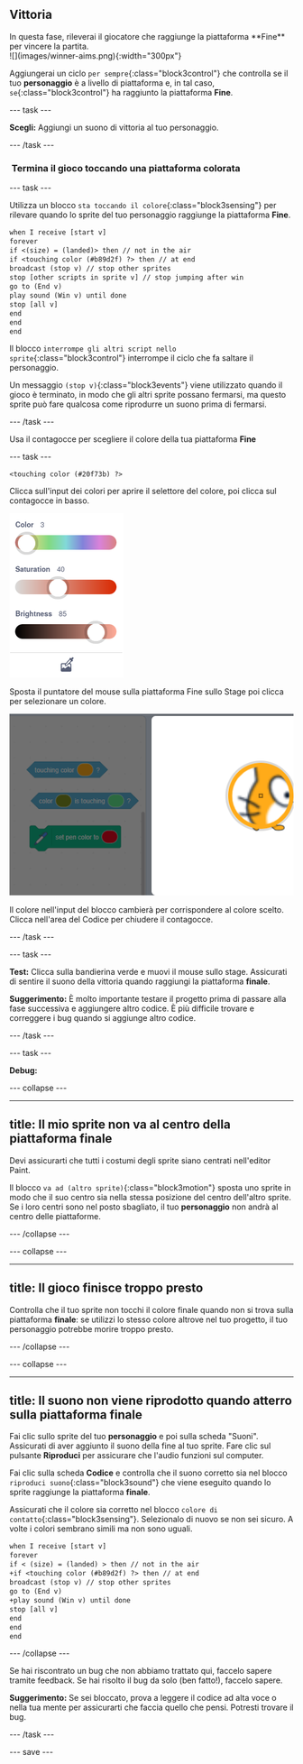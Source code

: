 ## Vittoria

<div style="display: flex; flex-wrap: wrap">
<div style="flex-basis: 200px; flex-grow: 1; margin-right: 15px;">
In questa fase, rileverai il giocatore che raggiunge la piattaforma **Fine** per vincere la partita. 
</div>
<div>
![](images/winner-aims.png){:width="300px"}
</div>
</div>

Aggiungerai un ciclo `per sempre`{:class="block3control"} che controlla se il tuo **personaggio** è a livello di piattaforma e, in tal caso, `se`{:class="block3control"} ha raggiunto la piattaforma **Fine**.

--- task ---

**Scegli:** Aggiungi un suono di vittoria al tuo personaggio.

--- /task ---

###  Termina il gioco toccando una piattaforma colorata

--- task ---

Utilizza un blocco `sta toccando il colore`{:class="block3sensing"} per rilevare quando lo sprite del tuo personaggio raggiunge la piattaforma **Fine**.


```blocks3
when I receive [start v]
forever
if <(size) = (landed)> then // not in the air
if <touching color (#b89d2f) ?> then // at end
broadcast (stop v) // stop other sprites
stop [other scripts in sprite v] // stop jumping after win
go to (End v)
play sound (Win v) until done
stop [all v]
end
end
end
```

Il blocco `interrompe gli altri script nello sprite`{:class="block3control"} interrompe il ciclo che fa saltare il personaggio.

Un messaggio `(stop v)`{:class="block3events"} viene utilizzato quando il gioco è terminato, in modo che gli altri sprite possano fermarsi, ma questo sprite può fare qualcosa come riprodurre un suono prima di fermarsi.

--- /task ---

Usa il contagocce per scegliere il colore della tua piattaforma **Fine**

--- task ---

```blocks3
<touching color (#20f73b) ?>

```
Clicca sull'input dei colori per aprire il selettore del colore, poi clicca sul contagocce in basso.

![](images/eye-dropper-tool.png)

Sposta il puntatore del mouse sulla piattaforma Fine sullo Stage poi clicca per selezionare un colore.

![](images/eye-dropper-stage.png)

Il colore nell'input del blocco cambierà per corrispondere al colore scelto. Clicca nell'area del Codice per chiudere il contagocce.

--- /task ---

--- task ---

**Test:** Clicca sulla bandierina verde e muovi il mouse sullo stage. Assicurati di sentire il suono della vittoria quando raggiungi la piattaforma **finale**.

**Suggerimento:** È molto importante testare il progetto prima di passare alla fase successiva e aggiungere altro codice. È più difficile trovare e correggere i bug quando si aggiunge altro codice.

--- /task ---


--- task ---

**Debug:**

--- collapse ---

---
title: Il mio sprite non va al centro della piattaforma finale
---

Devi assicurarti che tutti i costumi degli sprite siano centrati nell'editor Paint.

Il blocco `va ad (altro sprite)`{:class="block3motion"} sposta uno sprite in modo che il suo centro sia nella stessa posizione del centro dell'altro sprite. Se i loro centri sono nel posto sbagliato, il tuo **personaggio** non andrà al centro delle piattaforme.

--- /collapse ---

--- collapse ---

---
title: Il gioco finisce troppo presto
---

Controlla che il tuo sprite non tocchi il colore finale quando non si trova sulla piattaforma **finale**: se utilizzi lo stesso colore altrove nel tuo progetto, il tuo personaggio potrebbe morire troppo presto.

--- /collapse ---

--- collapse ---

---
title: Il suono non viene riprodotto quando atterro sulla piattaforma finale
---

Fai clic sullo sprite del tuo **personaggio** e poi sulla scheda "Suoni". Assicurati di aver aggiunto il suono della fine al tuo sprite. Fare clic sul pulsante **Riproduci** per assicurare che l'audio funzioni sul computer.

Fai clic sulla scheda **Codice** e controlla che il suono corretto sia nel blocco `riproduci suono`{:class="block3sound"} che viene eseguito quando lo sprite raggiunge la piattaforma **finale**.

Assicurati che il colore sia corretto nel blocco `colore di contatto`{:class="block3sensing"}. Selezionalo di nuovo se non sei sicuro. A volte i colori sembrano simili ma non sono uguali.

```blocks3
when I receive [start v]
forever
if < (size) = (landed) > then // not in the air
+if <touching color (#b89d2f) ?> then // at end
broadcast (stop v) // stop other sprites
go to (End v)
+play sound (Win v) until done
stop [all v]
end
end
end
```

--- /collapse ---

Se hai riscontrato un bug che non abbiamo trattato qui, faccelo sapere tramite feedback. Se hai risolto il bug da solo (ben fatto!), faccelo sapere.

**Suggerimento:** Se sei bloccato, prova a leggere il codice ad alta voce o nella tua mente per assicurarti che faccia quello che pensi. Potresti trovare il bug.

--- /task ---

--- save ---
